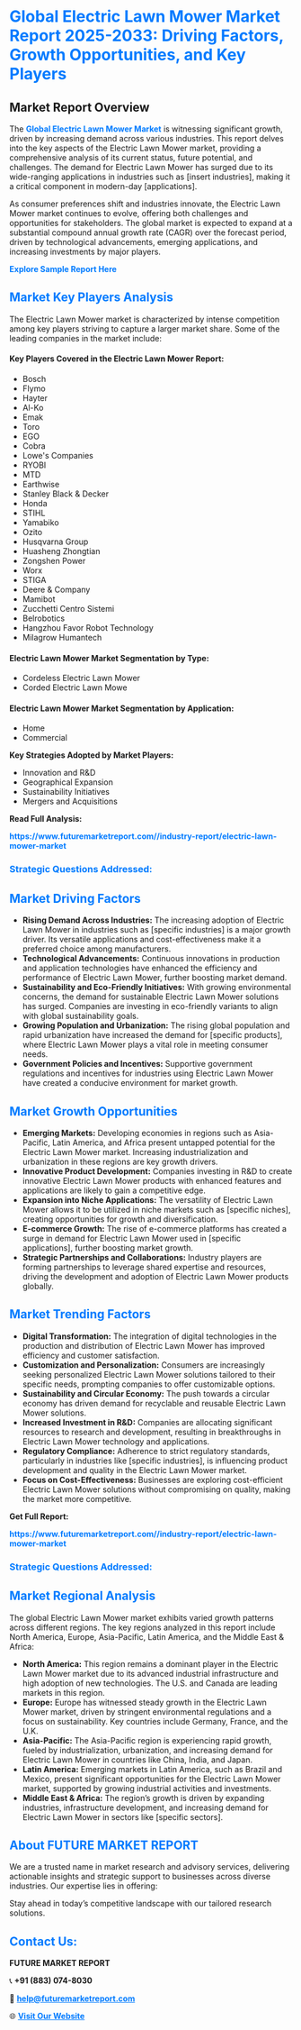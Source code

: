 <h1 style="color: #007BFF;">Global Electric Lawn Mower Market Report 2025-2033: Driving Factors, Growth Opportunities, and Key Players</h1>

<section id="overview">
<h2>Market Report Overview</h2>
<p>The <a href="https://www.futuremarketreport.com//industry-report/electric-lawn-mower-market" style="color: #007BFF; text-decoration: none;"><strong>Global Electric Lawn Mower Market</strong></a> is witnessing significant growth, driven by increasing demand across various industries. This report delves into the key aspects of the Electric Lawn Mower market, providing a comprehensive analysis of its current status, future potential, and challenges. The demand for Electric Lawn Mower has surged due to its wide-ranging applications in industries such as [insert industries], making it a critical component in modern-day [applications].</p>
<p>As consumer preferences shift and industries innovate, the Electric Lawn Mower market continues to evolve, offering both challenges and opportunities for stakeholders. The global market is expected to expand at a substantial compound annual growth rate (CAGR) over the forecast period, driven by technological advancements, emerging applications, and increasing investments by major players.</p>
</section>

<section id="overview">
<p><a href="https://www.futuremarketreport.com//request-sample/reportId=52222" style="color: #007BFF; text-decoration: none;"><strong>Explore Sample Report Here</strong></a></p>
</section>

<section id="key-players">
<h2 style="color: #007BFF;">Market Key Players Analysis</h2>
<p>The Electric Lawn Mower market is characterized by intense competition among key players striving to capture a larger market share. Some of the leading companies in the market include:</p>
<h4>Key Players Covered in the Electric Lawn Mower Report:</h4>
<ul><li>Bosch</li><li>Flymo</li><li>Hayter</li><li>Al-Ko</li><li>Emak</li><li>Toro</li><li>EGO</li><li>Cobra</li><li>Lowe&#039;s Companies</li><li>RYOBI</li><li>MTD</li><li>Earthwise</li><li>Stanley Black &amp; Decker</li><li>Honda</li><li>STIHL</li><li>Yamabiko</li><li>Ozito</li><li>Husqvarna Group</li><li>Huasheng Zhongtian</li><li>Zongshen Power</li><li>Worx</li><li>STIGA</li><li>Deere &amp; Company</li><li>Mamibot</li><li>Zucchetti Centro Sistemi</li><li>Belrobotics</li><li>Hangzhou Favor Robot Technology</li><li>Milagrow Humantech</li></ul>
<h4>Electric Lawn Mower Market Segmentation by Type:</h4>
<ul><li>Cordeless Electric Lawn Mower</li><li>Corded Electric Lawn Mowe</li></ul>

<h4>Electric Lawn Mower Market Segmentation by Application:</h4>
<ul><li>Home</li><li>Commercial</li></ul>
<p><strong>Key Strategies Adopted by Market Players:</strong></p>
<ul>
<li>Innovation and R&D</li>
<li>Geographical Expansion</li>
<li>Sustainability Initiatives</li>
<li>Mergers and Acquisitions</li>
</ul>
</section>

<section>
<p><strong>Read Full Analysis: </strong></p><a href="https://www.futuremarketreport.com//industry-report/electric-lawn-mower-market" style="color: #007BFF; text-decoration: none;"><strong>https://www.futuremarketreport.com//industry-report/electric-lawn-mower-market</strong></a>
<h3 style="color: #007BFF;">Strategic Questions Addressed:</h3>
</section>

<section id="driving-factors">
<h2 style="color: #007BFF;">Market Driving Factors</h2>
<ul>
<li><strong>Rising Demand Across Industries:</strong> The increasing adoption of Electric Lawn Mower in industries such as [specific industries] is a major growth driver. Its versatile applications and cost-effectiveness make it a preferred choice among manufacturers.</li>
<li><strong>Technological Advancements:</strong> Continuous innovations in production and application technologies have enhanced the efficiency and performance of Electric Lawn Mower, further boosting market demand.</li>
<li><strong>Sustainability and Eco-Friendly Initiatives:</strong> With growing environmental concerns, the demand for sustainable Electric Lawn Mower solutions has surged. Companies are investing in eco-friendly variants to align with global sustainability goals.</li>
<li><strong>Growing Population and Urbanization:</strong> The rising global population and rapid urbanization have increased the demand for [specific products], where Electric Lawn Mower plays a vital role in meeting consumer needs.</li>
<li><strong>Government Policies and Incentives:</strong> Supportive government regulations and incentives for industries using Electric Lawn Mower have created a conducive environment for market growth.</li>
</ul>
</section>

<section id="growth-opportunities">
<h2 style="color: #007BFF;">Market Growth Opportunities</h2>
<ul>
<li><strong>Emerging Markets:</strong> Developing economies in regions such as Asia-Pacific, Latin America, and Africa present untapped potential for the Electric Lawn Mower market. Increasing industrialization and urbanization in these regions are key growth drivers.</li>
<li><strong>Innovative Product Development:</strong> Companies investing in R&D to create innovative Electric Lawn Mower products with enhanced features and applications are likely to gain a competitive edge.</li>
<li><strong>Expansion into Niche Applications:</strong> The versatility of Electric Lawn Mower allows it to be utilized in niche markets such as [specific niches], creating opportunities for growth and diversification.</li>
<li><strong>E-commerce Growth:</strong> The rise of e-commerce platforms has created a surge in demand for Electric Lawn Mower used in [specific applications], further boosting market growth.</li>
<li><strong>Strategic Partnerships and Collaborations:</strong> Industry players are forming partnerships to leverage shared expertise and resources, driving the development and adoption of Electric Lawn Mower products globally.</li>
</ul>
</section>

<section id="trending-factors">
<h2 style="color: #007BFF;">Market Trending Factors</h2>
<ul>
<li><strong>Digital Transformation:</strong> The integration of digital technologies in the production and distribution of Electric Lawn Mower has improved efficiency and customer satisfaction.</li>
<li><strong>Customization and Personalization:</strong> Consumers are increasingly seeking personalized Electric Lawn Mower solutions tailored to their specific needs, prompting companies to offer customizable options.</li>
<li><strong>Sustainability and Circular Economy:</strong> The push towards a circular economy has driven demand for recyclable and reusable Electric Lawn Mower solutions.</li>
<li><strong>Increased Investment in R&D:</strong> Companies are allocating significant resources to research and development, resulting in breakthroughs in Electric Lawn Mower technology and applications.</li>
<li><strong>Regulatory Compliance:</strong> Adherence to strict regulatory standards, particularly in industries like [specific industries], is influencing product development and quality in the Electric Lawn Mower market.</li>
<li><strong>Focus on Cost-Effectiveness:</strong> Businesses are exploring cost-efficient Electric Lawn Mower solutions without compromising on quality, making the market more competitive.</li>
</ul>
</section>

<section>
<p><strong>Get Full Report: </strong></p><a href="https://www.futuremarketreport.com//industry-report/electric-lawn-mower-market" style="color: #007BFF; text-decoration: none;"><strong>https://www.futuremarketreport.com//industry-report/electric-lawn-mower-market</strong></a>
<h3 style="color: #007BFF;">Strategic Questions Addressed:</h3>
</section>


<section id="regional-analysis">
<h2 style="color: #007BFF;">Market Regional Analysis</h2>
<p>The global Electric Lawn Mower market exhibits varied growth patterns across different regions. The key regions analyzed in this report include North America, Europe, Asia-Pacific, Latin America, and the Middle East & Africa:</p>
<ul>
<li><strong>North America:</strong> This region remains a dominant player in the Electric Lawn Mower market due to its advanced industrial infrastructure and high adoption of new technologies. The U.S. and Canada are leading markets in this region.</li>
<li><strong>Europe:</strong> Europe has witnessed steady growth in the Electric Lawn Mower market, driven by stringent environmental regulations and a focus on sustainability. Key countries include Germany, France, and the U.K.</li>
<li><strong>Asia-Pacific:</strong> The Asia-Pacific region is experiencing rapid growth, fueled by industrialization, urbanization, and increasing demand for Electric Lawn Mower in countries like China, India, and Japan.</li>
<li><strong>Latin America:</strong> Emerging markets in Latin America, such as Brazil and Mexico, present significant opportunities for the Electric Lawn Mower market, supported by growing industrial activities and investments.</li>
<li><strong>Middle East & Africa:</strong> The region’s growth is driven by expanding industries, infrastructure development, and increasing demand for Electric Lawn Mower in sectors like [specific sectors].</li>
</ul>
</section>

<footer>
<h2 style="color: #007BFF;">About FUTURE MARKET REPORT</h2>
<p>We are a trusted name in market research and advisory services, delivering actionable insights and strategic support to businesses across diverse industries. Our expertise lies in offering:</p>

<p>Stay ahead in today’s competitive landscape with our tailored research solutions.</p>

<h2 style="color: #007BFF;">Contact Us:</h2>
<p><strong>FUTURE MARKET REPORT</strong></p>
<p>📞 <strong>+91 (883) 074-8030</strong></p>
<p>📧 <strong><a href="mailto:help@futuremarketreport.com" style="color: #007BFF;">help@futuremarketreport.com</a></strong></p>
<p>🌐 <strong><a href="https://www.futuremarketreport.com/" style="color: #007BFF;">Visit Our Website</a></strong></p>
</footer>